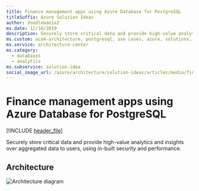 ```yaml
---
title: Finance management apps using Azure Database for PostgreSQL
titleSuffix: Azure Solution Ideas
author: doodlemania2
ms.date: 12/16/2019
description: Securely store critical data and provide high-value analytics and insights over aggregated data to users, using in-built security and performance.
ms.custom: acom-architecture, postgresql, use cases, azure, solutions, analytics, 'https://azure.microsoft.com/solutions/architecture/finance-management-apps-using-azure-database-for-postgresql/'
ms.service: architecture-center
ms.category:
  - databases
  - analytics
ms.subservice: solution-idea
social_image_url: /azure/architecture/solution-ideas/articles/media/finance-management-apps-using-azure-database-for-postgresql.svg
---
```


# Finance management apps using Azure Database for PostgreSQL

[!INCLUDE [header_file](../../../includes/sol-idea-header.md)]

Securely store critical data and provide high-value analytics and insights over aggregated data to users, using in-built security and performance.

## Architecture

![Architecture diagram](../media/finance-management-apps-using-azure-database-for-postgresql.svg)
